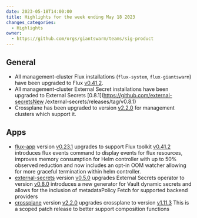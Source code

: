 ```yaml
---
date: 2023-05-18T14:00:00
title: Highlights for the week ending May 18 2023
changes_categories:
  - Highlights
owner:
  - https://github.com/orgs/giantswarm/teams/sig-product
---
```


## General

- All management-cluster Flux installations (`flux-system`, `flux-giantswarm`) have been upgraded to Flux [v0.41.2](https://github.com/fluxcd/flux2/releases/tag/v0.41.2).
- All management-cluster External Secret installations have been upgraded to External Secrets [0.8.1](https://github.com/external-secretsNew /external-secrets/releases/tag/v0.8.1)
- Crossplane has been upgraded to version [v2.2.0](https://github.com/giantswarm/crossplane/blob/main/CHANGELOG.md#220---2023-05-09) for management clusters which support it.

## Apps

- [flux-app](https://github.com/giantswarm/flux-app) version [v0.23.1](https://github.com/giantswarm/flux-app/blob/master/CHANGELOG.md#0231---2023-05-04) upgrades to support Flux toolkit [v0.41.2](https://github.com/fluxcd/flux2/releases/tag/v0.41.2) introduces flux events command to display events for flux resources, improves memory consumption for Helm controller with up to 50% observed reduction and now includes an opt-in OOM watcher allowing for more graceful termination within helm controller.
- [external-secrets](https://github.com/giantswarm/external-secrets/) version [v0.5.0](https://github.com/giantswarm/external-secrets/blob/main/CHANGELOG.md#050---2023-04-27) upgrades External Secrets operator to version [v0.8.0](https://github.com/external-secrets/external-secrets/releases/tag/v0.8.1) introduces a new generator for Vault dynamic secrets and allows for the inclusion of metadataPolicy Fetch for supported backend providers
- [crossplane](https://github.com/giantswarm/crossplane) version [v2.2.0](https://github.com/giantswarm/crossplane/blob/main/CHANGELOG.md#220---2023-05-09) upgrades crossplane to version [v1.11.3](https://github.com/crossplane/crossplane/releases/tag/v1.11.3) This is a scoped patch release to better support composition functions
